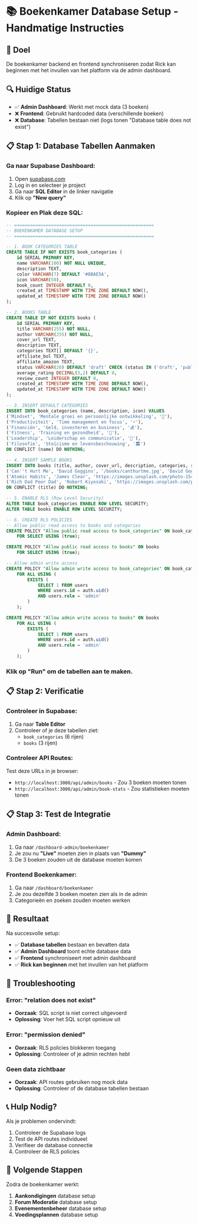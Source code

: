 # 📚 Boekenkamer Database Setup - Handmatige Instructies

## 🎯 **Doel**
De boekenkamer backend en frontend synchroniseren zodat Rick kan beginnen met het invullen van het platform via de admin dashboard.

## 🔍 **Huidige Status**
- ✅ **Admin Dashboard**: Werkt met mock data (3 boeken)
- ❌ **Frontend**: Gebruikt hardcoded data (verschillende boeken)
- ❌ **Database**: Tabellen bestaan niet (logs tonen "Database table does not exist")

## 📋 **Stap 1: Database Tabellen Aanmaken**

### Ga naar Supabase Dashboard:
1. Open [supabase.com](https://supabase.com)
2. Log in en selecteer je project
3. Ga naar **SQL Editor** in de linker navigatie
4. Klik op **"New query"**

### Kopieer en Plak deze SQL:

```sql
-- =====================================================
-- BOEKENKAMER DATABASE SETUP
-- =====================================================

-- 1. BOOK CATEGORIES TABLE
CREATE TABLE IF NOT EXISTS book_categories (
    id SERIAL PRIMARY KEY,
    name VARCHAR(100) NOT NULL UNIQUE,
    description TEXT,
    color VARCHAR(7) DEFAULT '#8BAE5A',
    icon VARCHAR(50),
    book_count INTEGER DEFAULT 0,
    created_at TIMESTAMP WITH TIME ZONE DEFAULT NOW(),
    updated_at TIMESTAMP WITH TIME ZONE DEFAULT NOW()
);

-- 2. BOOKS TABLE
CREATE TABLE IF NOT EXISTS books (
    id SERIAL PRIMARY KEY,
    title VARCHAR(255) NOT NULL,
    author VARCHAR(255) NOT NULL,
    cover_url TEXT,
    description TEXT,
    categories TEXT[] DEFAULT '{}',
    affiliate_bol TEXT,
    affiliate_amazon TEXT,
    status VARCHAR(20) DEFAULT 'draft' CHECK (status IN ('draft', 'published')),
    average_rating DECIMAL(3,2) DEFAULT 0,
    review_count INTEGER DEFAULT 0,
    created_at TIMESTAMP WITH TIME ZONE DEFAULT NOW(),
    updated_at TIMESTAMP WITH TIME ZONE DEFAULT NOW()
);

-- 3. INSERT DEFAULT CATEGORIES
INSERT INTO book_categories (name, description, icon) VALUES
('Mindset', 'Mentale groei en persoonlijke ontwikkeling', '🧠'),
('Productiviteit', 'Time management en focus', '⚡'),
('Financiën', 'Geld, investeren en business', '💰'),
('Fitness', 'Training en gezondheid', '💪'),
('Leadership', 'Leiderschap en communicatie', '🎯'),
('Filosofie', 'Stoïcisme en levensbeschouwing', '🏛️')
ON CONFLICT (name) DO NOTHING;

-- 4. INSERT SAMPLE BOOKS
INSERT INTO books (title, author, cover_url, description, categories, status, average_rating, review_count) VALUES
('Can''t Hurt Me', 'David Goggins', '/books/canthurtme.jpg', 'David Goggins'' verhaal over hoe hij zijn mentale en fysieke grenzen verlegde.', ARRAY['Mindset', 'Fitness'], 'published', 4.8, 12),
('Atomic Habits', 'James Clear', 'https://images.unsplash.com/photo-1544947950-fa07a98d237f?w=400&h=600&fit=crop', 'Kleine veranderingen, opmerkelijke resultaten: een bewezen manier om goede gewoontes te bouwen en slechte te doorbreken.', ARRAY['Mindset', 'Productiviteit'], 'published', 4.6, 8),
('Rich Dad Poor Dad', 'Robert Kiyosaki', 'https://images.unsplash.com/photo-1589829085413-56de8ae18c73?w=400&h=600&fit=crop', 'Wat de rijken hun kinderen leren over geld dat de armen en de middenklasse niet doen.', ARRAY['Financiën'], 'published', 4.4, 5)
ON CONFLICT (title) DO NOTHING;

-- 5. ENABLE RLS (Row Level Security)
ALTER TABLE book_categories ENABLE ROW LEVEL SECURITY;
ALTER TABLE books ENABLE ROW LEVEL SECURITY;

-- 6. CREATE RLS POLICIES
-- Allow public read access to books and categories
CREATE POLICY "Allow public read access to book_categories" ON book_categories
    FOR SELECT USING (true);

CREATE POLICY "Allow public read access to books" ON books
    FOR SELECT USING (true);

-- Allow admin write access
CREATE POLICY "Allow admin write access to book_categories" ON book_categories
    FOR ALL USING (
        EXISTS (
            SELECT 1 FROM users 
            WHERE users.id = auth.uid() 
            AND users.role = 'admin'
        )
    );

CREATE POLICY "Allow admin write access to books" ON books
    FOR ALL USING (
        EXISTS (
            SELECT 1 FROM users 
            WHERE users.id = auth.uid() 
            AND users.role = 'admin'
        )
    );
```

### Klik op "Run" om de tabellen aan te maken.

## 📋 **Stap 2: Verificatie**

### Controleer in Supabase:
1. Ga naar **Table Editor**
2. Controleer of je deze tabellen ziet:
   - `book_categories` (6 rijen)
   - `books` (3 rijen)

### Controleer API Routes:
Test deze URLs in je browser:
- `http://localhost:3000/api/admin/books` - Zou 3 boeken moeten tonen
- `http://localhost:3000/api/admin/book-stats` - Zou statistieken moeten tonen

## 📋 **Stap 3: Test de Integratie**

### Admin Dashboard:
1. Ga naar `/dashboard-admin/boekenkamer`
2. Je zou nu **"Live"** moeten zien in plaats van **"Dummy"**
3. De 3 boeken zouden uit de database moeten komen

### Frontend Boekenkamer:
1. Ga naar `/dashboard/boekenkamer`
2. Je zou dezelfde 3 boeken moeten zien als in de admin
3. Categorieën en zoeken zouden moeten werken

## 🎉 **Resultaat**

Na succesvolle setup:
- ✅ **Database tabellen** bestaan en bevatten data
- ✅ **Admin Dashboard** toont echte database data
- ✅ **Frontend** synchroniseert met admin dashboard
- ✅ **Rick kan beginnen** met het invullen van het platform

## 🚨 **Troubleshooting**

### Error: "relation does not exist"
- **Oorzaak**: SQL script is niet correct uitgevoerd
- **Oplossing**: Voer het SQL script opnieuw uit

### Error: "permission denied"
- **Oorzaak**: RLS policies blokkeren toegang
- **Oplossing**: Controleer of je admin rechten hebt

### Geen data zichtbaar
- **Oorzaak**: API routes gebruiken nog mock data
- **Oplossing**: Controleer of de database tabellen bestaan

## 📞 **Hulp Nodig?**

Als je problemen ondervindt:
1. Controleer de Supabase logs
2. Test de API routes individueel
3. Verifieer de database connectie
4. Controleer de RLS policies

## 🚀 **Volgende Stappen**

Zodra de boekenkamer werkt:
1. **Aankondigingen** database setup
2. **Forum Moderatie** database setup
3. **Evenementenbeheer** database setup
4. **Voedingsplannen** database setup 